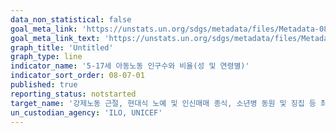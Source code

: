 ```yaml
---
data_non_statistical: false
goal_meta_link: 'https://unstats.un.org/sdgs/metadata/files/Metadata-08-07-01.pdf'
goal_meta_link_text: 'https://unstats.un.org/sdgs/metadata/files/Metadata-08-07-01.pdf'
graph_title: 'Untitled'
graph_type: line
indicator_name: '5-17세 아동노동 인구수와 비율(성 및 연령별)'
indicator_sort_order: 08-07-01
published: true
reporting_status: notstarted
target_name: '강제노동 근절, 현대식 노예 및 인신매매 종식, 소년병 동원 및 징집 등 최악의 아동 노동 형태 금지 및 근절. 2025년까지 모든 형태의 아동 노동 근절'
un_custodian_agency: 'ILO, UNICEF'
---
```

